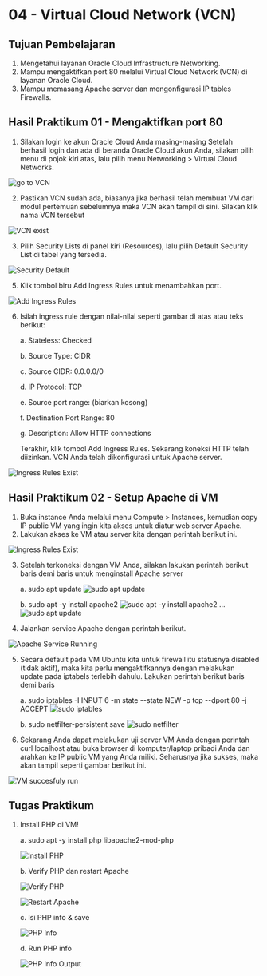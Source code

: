 # 04 - Virtual Cloud Network (VCN)

## Tujuan Pembelajaran

1. Mengetahui layanan Oracle Cloud Infrastructure Networking.
2. Mampu mengaktifkan port 80 melalui Virtual Cloud Network (VCN) di layanan Oracle Cloud.
3. Mampu memasang Apache server dan mengonfigurasi IP tables Firewalls.


## Hasil Praktikum 01 - Mengaktifkan port 80

1. Silakan login ke akun Oracle Cloud Anda masing-masing Setelah berhasil login dan ada di beranda Oracle Cloud akun Anda, silakan pilih menu di pojok kiri atas, lalu pilih menu Networking > Virtual Cloud Networks.


![go to VCN](img/networking_vcn.png)

2. Pastikan VCN sudah ada, biasanya jika berhasil telah membuat VM dari modul pertemuan sebelumnya maka VCN akan tampil di sini. Silakan klik nama VCN tersebut

![VCN exist](img/vcn_already_there.png)

3. Pilih Security Lists di panel kiri (Resources), lalu pilih Default Security List di tabel yang tersedia.

![Security Default](img/default_security.png)

5. Klik tombol biru Add Ingress Rules untuk menambahkan port.

![Add Ingress Rules](img/add_ingress_rules.png)

6. Isilah ingress rule dengan nilai-nilai seperti gambar di atas atau teks berikut:

    a. Stateless: Checked

    b. Source Type: CIDR

    c. Source CIDR: 0.0.0.0/0

    d. IP Protocol: TCP

    e. Source port range: (biarkan kosong)

    f. Destination Port Range: 80

    g. Description: Allow HTTP connections

    Terakhir, klik tombol Add Ingress Rules. Sekarang koneksi HTTP telah diizinkan. VCN Anda telah dikonfigurasi untuk Apache server.

![Ingress Rules Exist](img/already_exist.png)

## Hasil Praktikum 02 - Setup Apache di VM

1. Buka instance Anda melalui menu Compute > Instances, kemudian copy IP public VM yang ingin kita akses untuk diatur web server Apache.
2. Lakukan akses ke VM atau server kita dengan perintah berikut ini.

![Ingress Rules Exist](img/access_to_server.png)

3. Setelah terkoneksi dengan VM Anda, silakan lakukan perintah berikut baris demi baris untuk menginstall Apache server

    a. sudo apt update
        ![sudo apt update](img/sudo_apt_update.png)

    b. sudo apt -y install apache2
        ![sudo apt -y install apache2](img/sudo_apt_install_apache.png) ...
        ![sudo apt update](img/apache2.png)

4. Jalankan service Apache dengan perintah berikut.

![Apache Service Running](img/service_apache_running.png)

5. Secara default pada VM Ubuntu kita untuk firewall itu statusnya disabled (tidak aktif), maka kita perlu mengaktifkannya dengan melakukan update pada iptabels terlebih dahulu. Lakukan perintah berikut baris demi baris

    a. sudo iptables -I INPUT 6 -m state --state NEW -p tcp --dport 80 -j ACCEPT
    ![sudo iptables](img/sudo_iptables.png)

    b. sudo netfilter-persistent save
    ![sudo netfilter](img/sudo_netfilter.png)

6. Sekarang Anda dapat melakukan uji server VM Anda dengan perintah curl localhost atau buka browser di komputer/laptop pribadi Anda dan arahkan ke IP public VM yang Anda miliki. Seharusnya jika sukses, maka akan tampil seperti gambar berikut ini.

![VM succesfuly run](img/VM_running_correctly.png)


##  Tugas Praktikum

1. Install PHP di VM!

    a. sudo apt -y install php libapache2-mod-php

    ![Install PHP](img/sudo_install_php.png)

    b. Verify PHP dan restart Apache

    ![Verify PHP](img/verify_php.png)

    ![Restart Apache](img/restart_apache.png)

    c. Isi PHP info & save

    ![PHP Info](img/php_info.png)

    d. Run PHP info

    ![PHP Info Output](img/output_php_info.png)